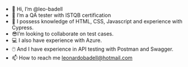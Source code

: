 - 👋 Hi, I’m @leo-badell
- 👀 I’m a QA tester with ISTQB certification 
- 🌱 I possess knowledge of HTML, CSS, Javascript and experience with Cypress. 
- 😎I’m looking to collaborate on test cases. 
- 💻 I also have experience with Azure.
- 🖱️ And I have experience in API testing with Postman and Swagger.
- 📫 How to reach me leonardobadell@hotmail.com

<!---
leo-badell/leo-badell is a ✨ special ✨ repository because its `README.md` (this file) appears on your GitHub profile.
You can click the Preview link to take a look at your changes.
--->

